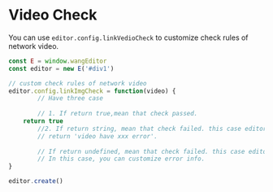 # Video Check
You can use `editor.config.linkVedioCheck` to customize check rules of network video.

```jsx
const E = window.wangEditor
const editor = new E('#div1')

// custom check rules of network video
editor.config.linkImgCheck = function(video) {
        // Have three case
		
		// 1. If return true,mean that check passed.
    return true
		//2. If return string, mean that check failed. this case editor will stop insert video, and alert error info(when return string).
        // return 'video have xxx error'.
		
		// If return undefined, mean that check failed. this case editor will stop insert video.
 		// In this case, you can customize error info.
}

editor.create()
```
